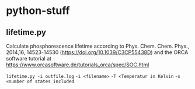 # python-stuff

## lifetime.py
Calculate phosphorescence lifetime according to Phys. Chem. Chem. Phys., 2014,16, 14523-14530 (https://doi.org/10.1039/C3CP55438D) and the ORCA software tutorial at https://www.orcasoftware.de/tutorials_orca/spec/SOC.html

`lifetime.py -i outfile.log`
`-i <filename>`
`-T <Temperatur in Kelvin`
`-s <number of states included`

